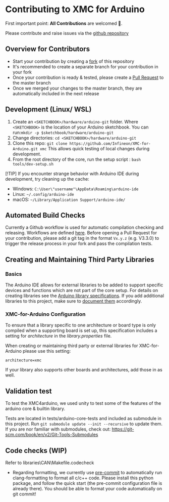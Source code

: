# Contributing to XMC for Arduino
First important point: **All Contributions** are welcomed :open_hands:.

Please contribute and raise issues via the [github repository](https://github.com/Infineon/XMC-for-Arduino/tree/master)

## Overview for Contributors

- Start your contribution by creating a [fork](https://github.com/Infineon/XMC-for-Arduino/fork) of this repository
- It's recommended to create a separate branch for your contribution in your fork
- Once your contribution is ready & tested, please create a [Pull Request](https://github.com/Infineon/XMC-for-Arduino/compare) to the master branch
- Once we merged your changes to the master branch, they are automatically included in the next release

## Development (Linux/ WSL)
1. Create an `<SKETCHBOOK>/hardware/arduino-git` folder. Where `<SKETCHBOOK>` is the location of your Arduino sketchbook. You can run:`mkdir -p $sketchbook/hardware/arduino-git`
1. Change directories: `cd <SKETCHBOOK>/hardware/arduino-git`
1. Clone this repo: `git clone https://github.com/Infineon/XMC-for-Arduino.git xmc`
This allows quick testing of local changes during development.
1. From the root directory of the core, run the setup script : `bash tools/dev-setup.sh`

[!TIP] 
If you encounter strange behavior with Arduino IDE during development, try cleaning up the cache:
* Windows: `C:\User\"username"\AppData\Roaming\arduino-ide`
* Linux: `~/.config/arduino-ide`
* macOS: `~/Library/Application Support/arduino-ide/`

## Automated Build Checks

Currently a Github workflow is used for automatic compilation checking and releasing. Workflows are defined [here](https://github.com/Infineon/XMC-for-Arduino/tree/master/.github/workflows).
Before opening a Pull Request for your contribution, please add a git tag in the format `Vx.y.z` (e.g. V3.3.0) to trigger the release process in your fork and pass the compilation tests.

## Creating and Maintaining Third Party Libraries
### Basics
The Arduino IDE allows for external libraries to be added to support specific devices and functions which are not part of the core setup. For details on creating libraries see the 
[Arduino library specifications](https://arduino.github.io/arduino-cli/library-specification/). If you add additional libraries to this project, make sure to [document them](https://xmc-arduino.readthedocs.io/en/latest/builtin-libraries.html) accordingly.

### XMC-for-Arduino Configuration
To ensure that a library specific to one architecture or board type is only compiled when a supporting board is set up, this specification includes a setting for *architecture* in the *library.properties* file.

When creating or maintaining third party or external libraries for XMC-for-Arduino please use this setting:
~~~
architecture=xmc
~~~

If your library also supports other boards and architectures, add those in as well.

## Validation test
To test the XMC4arduino, we used unity to test some of the features of the arduino core & builtin library. 

Tests are located in tests/arduino-core-tests and included as submodule in this project. Run  `git submodule update --init --recursive` to update them.  If you are nor familiar with submodules, check out: https://git-scm.com/book/en/v2/Git-Tools-Submodules 

## Code checks (WIP)
Refer to libraries\CAN\Makefile.codecheck
* Regarding formatting, we currently use [pre-commit](https://pre-commit.com/) to automatically run clang-formatting to format all c/c++ code. Please install this python package, and follow the quick start (the pre-commit configuration file is already there). You should be able to format your code automatically on git commit!